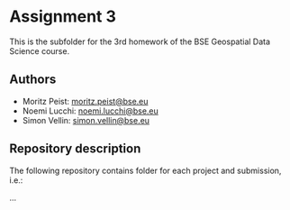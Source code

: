 # Assignment 3

This is the subfolder for the 3rd homework of the BSE Geospatial Data Science course.

## Authors

- Moritz Peist: [moritz.peist@bse.eu](mailto:moritz.peist@bse.eu)
- Noemi Lucchi: [noemi.lucchi@bse.eu](mailto:noemi.lucchi@bse.eu)
- Simon Vellin: [simon.vellin@bse.eu](mailto:simon.vellin@bse.eu)

## Repository description

The following repository contains folder for each project and submission, i.e.:

...